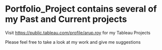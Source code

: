 # Portfolio_Project contains several of my Past and Current projects 

Visit https://public.tableau.com/profile/arup.roy for my Tableau Projects

Please feel free to take a look at my work and give me suggestions
